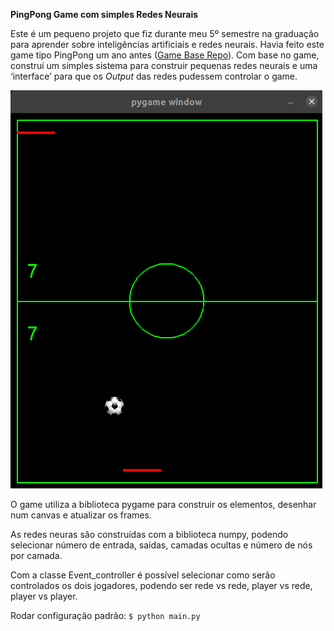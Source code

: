 **PingPong Game com simples Redes Neurais**

Este é um pequeno projeto que fiz durante meu 5º semestre na graduação para aprender 
sobre inteligências artificiais e redes neurais. Havia feito este game tipo PingPong
um ano antes ([Game Base Repo](https://github.com/MateusRosario/PingPongSimpleGame)). Com base no game, construí um simples sistema para construir pequenas
redes neurais e uma ‘interface’ para que os _Output_ das redes pudessem controlar o game.

![img_1.png](img_1.png)

O game utiliza a biblioteca pygame para construir os elementos, desenhar num canvas 
e atualizar os frames.

As redes neuras são construídas com a biblioteca numpy, podendo selecionar número de
entrada, saídas, camadas ocultas e número de nós por camada.

Com a classe Event_controller é possível selecionar como serão controlados os dois 
jogadores, podendo ser rede vs rede, player vs rede, player vs player.

Rodar configuração padrão:
`$ python main.py`
